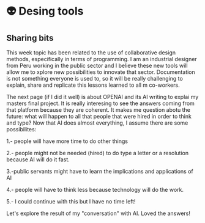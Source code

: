 # 👽 Desing tools

## Sharing bits

This week topic has been related to the use of collaborative design methods, especifically in terms of programming. I am an industrial designer from Peru working in the public sector and I believe these new tools will allow me to xplore new possibilities to innovate that sector. Documentation is not something everyone is used to, so it will be really challenging to explain, share and replicate this lessons learned to all m co-workers.&#x20;

The next page (if I did it well) is about OPENAI and its AI writing to explai my masters final project. It is really interesing to see the answers coming from that platform because they are coherent. It makes me question abotu the future: what will happen to all that people that were hired in order to think and type? Now that AI does almost everything, I assume there are some possibilites:

1.- people will have more time to do other things

2.- people might not be needed (hired) to do type a letter or a resolution because AI will do it fast.

3.-public servants might have to learn the implications and applications of AI

4.- people will have to think less because technology will do the work.

5.- I could continue with this but I have no time left!



Let's explore the result of my "conversation" with AI. Loved the answers!

